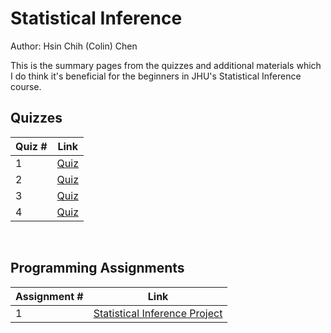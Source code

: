 # Statistical Inference

Author: Hsin Chih (Colin) Chen </br>

This is the summary pages from the quizzes and additional materials which I do think it's beneficial for the beginners in JHU's Statistical Inference course.</br>

## Quizzes
Quiz # | Link 
--- | --- 
1 | [Quiz](https://github.com/hsc251/RLearn/blob/master/JHU_DataScience/06_Statistical_Inference/quiz/JHU06_quiz1.md)
2 | [Quiz](https://github.com/hsc251/RLearn/blob/master/JHU_DataScience/06_Statistical_Inference/quiz/JHU06_quiz2.md)
3 | [Quiz](https://github.com/hsc251/RLearn/blob/master/JHU_DataScience/06_Statistical_Inference/quiz/JHU06_quiz3.md)
4 | [Quiz](https://github.com/hsc251/RLearn/blob/master/JHU_DataScience/06_Statistical_Inference/quiz/JHU06_quiz4.md)
</br>

## Programming Assignments
Assignment # | Link 
--- | --- 
1 | [Statistical Inference Project](https://github.com/hsc251/RLearn/tree/master/JHU_DataScience/06_Statistical_Inference/project)
</br>
